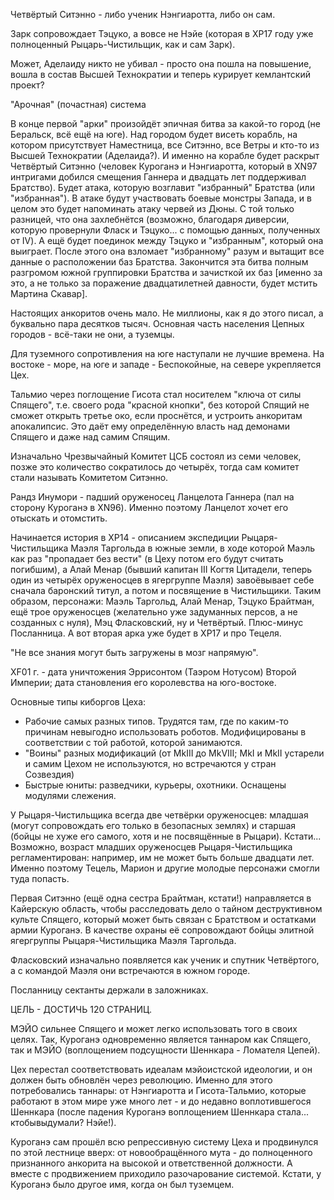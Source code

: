 Четвёртый Ситэнно - либо ученик Нэнгиаротта, либо он сам.

Зарк сопровождает Тэцуко, а вовсе не Нэйе (которая в XP17 году уже полноценный Рыцарь-Чистильщик, как и сам Зарк).

Может, Аделаиду никто не убивал - просто она пошла на повышение, вошла в состав Высшей Технократии и теперь курирует кемлантский проект?

"Арочная" (почастная) система

В конце первой "арки" произойдёт эпичная битва за какой-то город (не Беральск, всё ещё на юге).
	Над городом будет висеть корабль, на котором присутствует Наместница, все Ситэнно, все Ветры и кто-то из Высшей Технократии (Аделаида?). И именно на корабле будет раскрыт Четвёртый Ситэнно (человек Куроганэ и Нэнгиаротта, который в XN97 интригами добился смещения Ганнера и двадцать лет поддерживал Братство).
	Будет атака, которую возглавит "избранный" Братства (или "избранная"). В атаке будут участвовать боевые монстры Запада, и в целом это будет напоминать атаку червей из Дюны. С той только разницей, что она захлебнётся (возможно, благодаря диверсии, которую провернули Фласк и Тэцуко... c помощью данных, полученных от IV).
	А ещё будет поединок между Тэцуко и "избранным", который она выиграет. После этого она взломает "избранному" разум и вытащит все данные о расположении баз Братства.
	Закончится эта битва полным разгромом южной группировки Братства и зачисткой их баз [именно за это, а не только за поражение двадцатилетней давности, будет мстить Мартина Скавар].

Настоящих анкоритов очень мало. Не миллионы, как я до этого писал, а буквально пара десятков тысяч. Основная часть населения Цепных городов - всё-таки не они, а туземцы.

Для туземного сопротивления на юге наступали не лучшие времена. На востоке - море, на юге и западе - Беспокойные, на севере укрепляется Цех.

Тальмио через поглощение Гисота стал носителем "ключа от силы Спящего", т.е. своего рода "красной кнопки", без которой Спящий не сможет открыть третье око, если проснётся, и устроить анкоритам апокалипсис. Это даёт ему определённую власть над демонами Спящего и даже над самим Спящим.

Изначально Чрезвычайный Комитет ЦСБ состоял из семи человек, позже это количество сократилось до четырёх, тогда сам комитет стали называть Комитетом Ситэнно.

Рандз Инумори - падший оруженосец Ланцелота Ганнера (пал на сторону Куроганэ в XN96). Именно поэтому Ланцелот хочет его отыскать и отомстить.

Начинается история в XP14 - описанием экспедиции Рыцаря-Чистильщика Маэля Таргольда в южные земли, в ходе которой Маэль как раз "пропадает без вести" (в Цеху потом его будут считать погибшим), а Алай Менар (бывший капитан III Когтя Цитадели, теперь один из четырёх оруженосцев в ягергруппе Маэля) завоёвывает себе сначала баронский титул, а потом и посвящение в Чистильщики.
	Таким образом, персонажи: Маэль Таргольд, Алай Менар, Тэцуко Брайтман, ещё трое оруженосцев (желательно уже задуманных персов, а не созданных с нуля), Мэц Фласковский, ну и Четвёртый. Плюс-минус Посланница.
	А вот вторая арка уже будет в XP17 и про Тецеля.

"Не все знания могут быть загружены в мозг напрямую".

XF01 г. - дата уничтожения Эррисонтом (Таэром Нотусом) Второй Империи; дата становления его королевства на юго-востоке.

Основные типы киборгов Цеха:
- Рабочие самых разных типов. Трудятся там, где по каким-то причинам невыгодно использовать роботов. Модифицированы в соответствии с той работой, которой занимаются.
- "Воины" разных модификаций (от MkIII до MkVIII; MkI и MkII устарели и самим Цехом не используются, но встречаются у стран Созвездия)
- Быстрые юниты: разведчики, курьеры, охотники. Оснащены модулями слежения.

У Рыцаря-Чистильщика всегда две четвёрки оруженосцев: младшая (могут сопровождать его только в безопасных землях) и старшая (бойцы не хуже его самого, хотя и не посвящённые в Рыцари).
Кстати... Возможно, возраст младших оруженосцев Рыцаря-Чистильщика регламентирован: например, им не может быть больше двадцати лет. Именно поэтому Тецель, Марион и другие молодые персонажи смогли туда попасть.

Первая Ситэнно (ещё одна сестра Брайтман, кстати!) направляется в Кайерскую область, чтобы расследовать дело о тайном деструктивном культе Спящего, который может быть связан с Братством и остатками армии Куроганэ. В качестве охраны её сопровождают бойцы элитной ягергруппы Рыцаря-Чистильщика Маэля Таргольда.

Фласковский изначально появляется как ученик и спутник Четвёртого, а с командой Маэля они встречаются в южном городе.

Посланницу сектанты держали в заложниках.

ЦЕЛЬ - ДОСТИЧЬ 120 СТРАНИЦ.

МЭЙО сильнее Спящего и может легко использовать того в своих целях. Так, Куроганэ одновременно является таннаром как Спящего, так и МЭЙО (воплощением подсущности Шеннкара - Ломателя Цепей).

Цех перестал соответствовать идеалам мэйоистской идеологии, и он должен быть обновлён через революцию. Именно для этого потребовались таннары: от Нэнгиаротта и Гисота-Тальмио, которые работают в этом мире уже много лет - и до недавно воплотившегося Шеннкара (после падения Куроганэ воплощением Шеннкара стала... ктобывыдумали? Нэйе!).

Куроганэ сам прошёл всю репрессивную систему Цеха и продвинулся по этой лестнице вверх: от новообращённого мута - до полноценного признанного анкорита на высокой и ответственной должности. А вместе с продвижением приходило разочарование системой.
	Кстати, у Куроганэ было другое имя, когда он был туземцем. 
